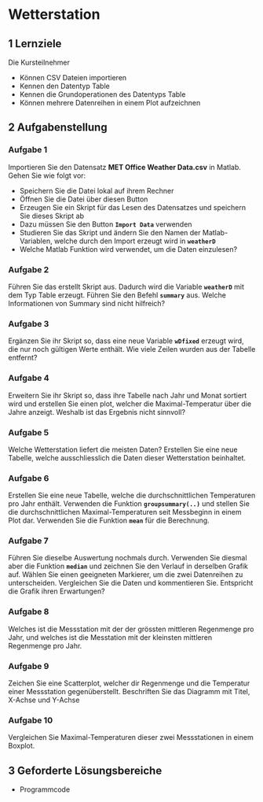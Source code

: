 # Wetterstation

## 1 Lernziele

Die Kursteilnehmer

* Können CSV Dateien importieren
* Kennen den Datentyp Table
* Kennen die Grundoperationen des Datentyps Table
* Können mehrere Datenreihen in einem Plot aufzeichnen

## 2 Aufgabenstellung

### Aufgabe 1

Importieren Sie den Datensatz **MET Office Weather Data.csv** in Matlab. Gehen Sie wie folgt vor:

*	Speichern Sie die Datei lokal auf ihrem Rechner
* Öffnen Sie die Datei über diesen Button
* Erzeugen Sie ein Skript für das Lesen des Datensatzes und speichern Sie dieses Skript ab
* Dazu müssen Sie den Button **`Import Data`** verwenden
* Studieren Sie das Skript und ändern Sie den Namen der Matlab-Variablen, welche durch den Import erzeugt wird in **`weatherD`**
* Welche Matlab Funktion wird verwendet, um die Daten einzulesen?

### Aufgabe 2

Führen Sie das erstellt Skript aus. Dadurch wird die Variable **`weatherD`** mit dem Typ Table erzeugt. Führen Sie den Befehl **`summary`** aus. Welche Informationen von Summary sind nicht hilfreich?

### Aufgabe 3

Ergänzen Sie ihr Skript so, dass eine neue Variable **`wDfixed`** erzeugt wird, die nur noch gültigen Werte enthält. Wie viele Zeilen wurden aus der Tabelle entfernt?

### Aufgabe 4

Erweitern Sie ihr Skript so, dass ihre Tabelle nach Jahr und Monat sortiert wird und erstellen Sie einen plot, welcher die Maximal-Temperatur über die Jahre anzeigt. Weshalb ist das Ergebnis nicht sinnvoll?

### Aufgabe 5

Welche Wetterstation liefert die meisten Daten? Erstellen Sie eine neue Tabelle, welche ausschliesslich die Daten dieser Wetterstation beinhaltet.

### Aufgabe 6

Erstellen Sie eine neue Tabelle, welche die durchschnittlichen Temperaturen pro Jahr enthält. Verwenden die Funktion **`groupsummary(..)`** und stellen Sie die durchschnittlichen Maximal-Temperaturen seit Messbeginn in einem Plot dar. Verwenden Sie die Funktion **`mean`** für die Berechnung.

### Aufgabe 7

Führen Sie dieselbe Auswertung nochmals durch. Verwenden Sie diesmal aber die Funktion **`median`** und zeichnen Sie den Verlauf in derselben Grafik auf. Wählen Sie einen geeigneten Markierer, um die zwei Datenreihen zu unterscheiden.
Vergleichen Sie die Daten und kommentieren Sie. Entspricht die Grafik ihren Erwartungen?


### Aufgabe 8

Welches ist die Messstation mit der der grössten mittleren Regenmenge pro Jahr, und welches ist die Messtation mit der kleinsten mittleren Regenmenge pro Jahr.

### Aufgabe 9

Zeichen Sie eine Scatterplot, welcher dir Regenmenge und die Temperatur einer Messstation gegenüberstellt. Beschriften Sie das Diagramm mit Titel, X-Achse und Y-Achse

### Aufgabe 10

Vergleichen Sie Maximal-Temperaturen dieser zwei Messstationen in einem Boxplot.

## 3 Geforderte Lösungsbereiche

* Programmcode
